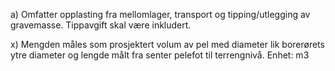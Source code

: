 a) Omfatter opplasting fra mellomlager, transport og tipping/utlegging av gravemasse. Tippavgift skal være inkludert.

x) Mengden måles som prosjektert volum av pel med diameter lik borerørets ytre diameter og lengde målt fra senter pelefot til terrengnivå. Enhet: m3

